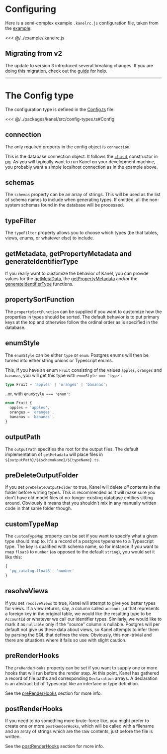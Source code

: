 # Configuring

Here is a semi-complex example `.kanelrc.js` configuration file, taken from the [example](https://github.com/kristiandupont/kanel/tree/master/example):

<<< @/../example/.kanelrc.js

## Migrating from v2

The update to version 3 introduced several breaking changes. If you are doing this migration, check out the [guide](./migration.md) for help.

---

# The Config type

The configuration type is defined in the [Config.ts](../packages/kanel/src/config-types.ts) file:

<<< @/../packages/kanel/src/config-types.ts#Config

## connection

The only required property in the config object is `connection`.

This is the database connection object. It follows the [`client`](https://node-postgres.com/api/client) constructor in [pg](https://www.npmjs.com/package/pg). As you will typically want to run Kanel on your development machine, you probably want a simple localhost connection as in the example above.

## schemas

The `schemas` property can be an array of strings. This will be used as the list of schema names to include when generating types. If omitted, all the non-system schemas found in the database will be processed.

## typeFilter

The `typeFilter` property allows you to choose which types (be that tables, views, enums, or whatever else) to include.

## getMetadata, getPropertyMetadata and generateIdentifierType

If you really want to customize the behavior of Kanel, you can provide values for the [getMetaData](./getMetadata.md), the [getPropertyMetadata](./getPropertyMetadata.md) and/or the [generateIdentifierType](./generateIdentifierType.md) functions.

## propertySortFunction

The `propertySortFunction` can be supplied if you want to customize how the properties in types should be sorted. The default behavior is to put primary keys at the top and otherwise follow the ordinal order as is specified in the database.

## enumStyle

The `enumStyle` can be either `type` or `enum`. Postgres enums will then be turned into either string unions or Typescript enums.

This, if you have an enum `Fruit` consisting of the values `apples`, `oranges` and `bananas`, you will get this type with `enumStyle === 'type'`:

```typescript
type Fruit = 'apples' | 'oranges' | 'bananas';
```

..or, with `enumStyle === 'enum'`:

```typescript
enum Fruit {
  apples = 'apples',
  oranges = 'oranges',
  bananas = 'bananas',
}
```

## outputPath

The `outputPath` specifies the root for the output files. The default implementation of `getMetadata` will place files in `${outputPath}/${schemaName}/${typeName}.ts`.

## preDeleteOutputFolder

If you set `preDeleteOutputFolder` to true, Kanel will delete _all_ contents in the folder before writing types. This is recommended as it will make sure you don't have old model files of no-longer-existing database entities sitting around. Obviously it means that you shouldn't mix in any manually written code in that same folder though.

## customTypeMap

The `customTypeMap` property can be set if you want to specify what a given type should map to. It's a record of a postgres typename to a Typescript type. The key is qualified with schema name, so for instance if you want to map `float8` to `number` (as opposed to the default `string`), you would set it like this:

```typescript
{
  'pg_catalog.float8': 'number'
}
```

## resolveViews

If you set `resolveViews` to true, Kanel will attempt to give you better types for views. If a view returns, say, a column called `account_id` that represents a foreign key in the original table, we would like the resulting type to be `AccountId` or whatever we call our identifier types. Similarly, we would like to mark it as `nullable` only if the "source" column is nullable. Postgres will per default not give us these data about views, so Kanel attempts to infer them by parsing the SQL that defines the view. Obviously, this non-trivial and there are situations where it fails so use with slight caution.

## preRenderHooks

The `preRenderHooks` property can be set if you want to supply one or more hooks that will run before the render step. At this point, Kanel has gathered a record of file paths and corresponding `Declaration` arrays. A declaration is an abstract bit of Typescript like an interface or type definition.

See the [preRenderHooks](./preRenderHooks.md) section for more info.

## postRenderHooks

If you need to do something more brute-force like, you might prefer to create one or more `postRenderHooks`, which will be called with a filename and an array of strings which are the raw contents, just before the file is written.

See the [postRenderHooks](./postRenderHooks.md) section for more info.
